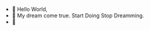 - 👋 Hello World, 
- 👀 My dream come true. Start Doing Stop Dreamming.
- 🌱 
<!---
wifeisbest/wifeisbest is a ✨ special ✨ repository because its `README.md` (this file) appears on your GitHub profile.
You can click the Preview link to take a look at your changes.
--->
